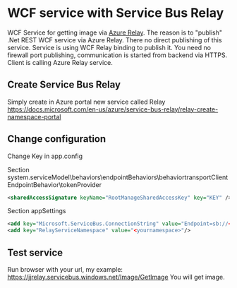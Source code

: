 # WCF service with Service Bus Relay
WCF Service for getting image via <a href="https://docs.microsoft.com/en-us/azure/service-bus-relay/relay-what-is-it">Azure Relay</a>.
The reason is to "publish" .Net REST WCF service via Azure Relay. 
There no direct publishing of this service. Service is using WCF Relay binding to publish it. You need no firewall port publishing, communication is started from backend via HTTPS.
Client is calling Azure Relay service.

## Create Service Bus Relay
Simply create in Azure portal new service called Relay
https://docs.microsoft.com/en-us/azure/service-bus-relay/relay-create-namespace-portal

## Change configuration
Change Key in app.config

Section system.serviceModel\behaviors\endpointBehaviors\behaviortransportClientEndpointBehavior\tokenProvider
```xml
<sharedAccessSignature keyName="RootManageSharedAccessKey" key="KEY" />
```
Section appSettings
```xml
<add key="Microsoft.ServiceBus.ConnectionString" value="Endpoint=sb://<yournamespace>.servicebus.windows.net/;SharedAccessKeyName=RootManageSharedAccessKey;SharedAccessKey=KEY" />
<add key="RelayServiceNamespace" value="<yournamespace>"/>
```

## Test service
Run browser with your url, my example: https://jjrelay.servicebus.windows.net/Image/GetImage
You will get image.